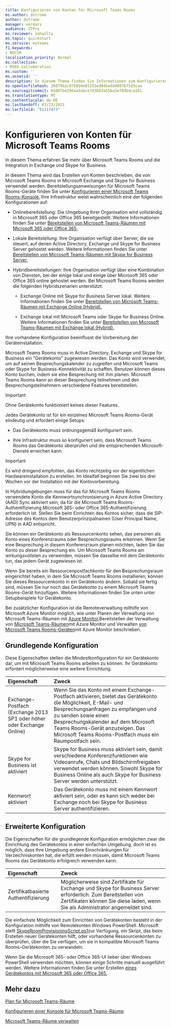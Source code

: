 ```yaml
---
title: Konfigurieren von Konten für Microsoft Teams Rooms
ms.author: dstrome
author: dstrome
manager: serdars
audience: ITPro
ms.reviewer: sohailta
ms.topic: quickstart
ms.service: msteams
f1.keywords:
- NOCSH
localization_priority: Normal
ms.collection:
- M365-collaboration
ms.custom: ''
ms.assetid: ''
description: In diesem Thema finden Sie Informationen zum Konfigurieren von Konten für Microsoft Teams Rooms in Exchange und Skype for Business.
ms.openlocfilehash: 26879b2c07b859e65255ed84bedd4897b75d5caa
ms.sourcegitcommit: 01087be29daa3abce7d3b03a55ba5ef8db4ca161
ms.translationtype: MT
ms.contentlocale: de-DE
ms.lasthandoff: 03/23/2021
ms.locfileid: "51117473"
---
```

# <a name="configure-accounts-for-microsoft-teams-rooms"></a>Konfigurieren von Konten für Microsoft Teams Rooms
 
In diesem Thema erfahren Sie mehr über Microsoft Teams Rooms und die Integration in Exchange und Skype for Business.
  
In diesem Thema wird das Erstellen von Konten beschrieben, die von Microsoft Teams Rooms in Microsoft Exchange und Skype for Business verwendet werden. Bereitstellungsanweisungen für Microsoft Teams Rooms-Geräte finden Sie unter [Konfigurieren einer Microsoft Teams Rooms-Konsole.](console.md) Ihre Infrastruktur weist wahrscheinlich eine der folgenden Konfigurationen auf:
  
- Onlinebereitstellung: Die Umgebung Ihrer Organisation wird vollständig in Microsoft 365 oder Office 365 bereitgestellt. Weitere Informationen finden Sie unter [Bereitstellen von Microsoft Teams-Räumen mit Microsoft 365 oder Office 365.](with-office-365.md)
    
- Lokale Bereitstellung: Ihre Organisation verfügt über Server, die sie steuert, auf denen Active Directory, Exchange und Skype for Business Server gehostet werden. Weitere Informationen finden Sie unter [Bereitstellen von Microsoft Teams-Räumen mit Skype for Business Server.](with-skype-for-business-server-2015.md)
    
- Hybridbereitstellungen: Ihre Organisation verfügt über eine Kombination von Diensten, bei der einige lokal und einige über Microsoft 365 oder Office 365 online gehostet werden. Bei Microsoft Teams Rooms werden die folgenden Hybridszenarien unterstützt:
    
  - Exchange Online mit Skype for Business Server lokal. Weitere Informationen finden Sie unter [Bereitstellen von Microsoft Teams-Räumen mit Exchange Online (Hybrid).](with-exchange-online.md)
    
  - Exchange lokal mit Microsoft Teams oder Skype for Business Online. Weitere Informationen finden Sie unter [Bereitstellen von Microsoft Teams-Räumen mit Exchange lokal (Hybrid).](with-exchange-on-premises.md)
    
Ihre vorhandene Konfiguration beeinflusst die Vorbereitung der Geräteinstallation.
  
Microsoft Teams Rooms muss in Active Directory, Exchange und Skype for Business ein "Gerätekonto" zugewiesen werden. Das Konto wird verwendet, um auf seinen Besprechungskalender zu zugreifen und Microsoft Teams oder Skype for Business-Konnektivität zu schaffen. Benutzer können dieses Konto buchen, indem sie eine Besprechung mit ihm planen. Microsoft Teams Rooms kann an dieser Besprechung teilnehmen und den Besprechungsteilnehmern verschiedene Features bereitstellen.
  
> [!IMPORTANT]
> Ohne Gerätekonto funktioniert keines dieser Features. 
  
Jedes Gerätekonto ist für ein einzelnes Microsoft Teams Rooms-Gerät eindeutig und erfordert einige Setups:
  
- Das Gerätekonto muss ordnungsgemäß konfiguriert sein.
    
- Ihre Infrastruktur muss so konfiguriert sein, dass Microsoft Teams Rooms das Gerätekonto überprüfen und die entsprechenden Microsoft-Dienste erreichen kann.
    
> [!IMPORTANT]
> Es wird dringend empfohlen, das Konto rechtzeitig vor der eigentlichen Hardwareinstallation zu erstellen. Im Idealfall beginnen Sie zwei bis drei Wochen vor der Installation mit der Kontovorbereitung. 

In Hybridumgebungen muss für das für Microsoft Teams Rooms verwendete Konto die Kennwortsynchronisierung in Azure Active Directory (AAD) Sync aktiviert sein, da für die Microsoft Teams Rooms-Authentifizierung Microsoft 365- oder Office 365-Authentifizierung erforderlich ist. Stellen Sie beim Einrichten des Kontos sicher, dass die SIP-Adresse des Kontos dem Benutzerprinzipalnamen (User Principal Name, UPN) in AAD entspricht. 
  
Sie können ein Gerätekonto als Ressourcenkonto sehen, das personen als Konto eines Konferenzraums oder Besprechungsraums erkennen. Wenn Sie eine Besprechung in diesem Konferenzraum planen möchten, laden Sie das Konto zu dieser Besprechung ein. Um Microsoft Teams Rooms am wirkungsvollsten zu verwenden, müssen Sie dasselbe mit dem Gerätekonto tun, das jedem Gerät zugewiesen ist.
  
Wenn Sie bereits ein Ressourcenpostfachkonto für den Besprechungsraum eingerichtet haben, in dem Sie Microsoft Teams Rooms installieren, können Sie dieses Ressourcenkonto in ein Gerätekonto ändern. Sobald sie fertig sind, müssen Sie nur noch das Gerätekonto zu einem Microsoft Teams Rooms-Gerät hinzufügen. Weitere Informationen finden Sie unten unter Setupbeispiele für Gerätekonto.
  
Bei zusätzlicher Konfiguration ist die Remoteverwaltung mithilfe von Microsoft Azure Monitor möglich, wie unter Planen der Verwaltung von Microsoft Teams-Räumen mit [Azure Monitor,](azure-monitor-plan.md)Bereitstellen der Verwaltung von [Microsoft Teams-Räumen](azure-monitor-deploy.md)mit Azure Monitor und Verwalten [von Microsoft Teams Rooms-Geräten](azure-monitor-manage.md)mit Azure Monitor beschrieben. 
  
## <a name="basic-configuration"></a>Grundlegende Konfiguration

Diese Eigenschaften stellen die Mindestkonfiguration für ein Gerätekonto dar, um mit Microsoft Teams Rooms arbeiten zu können. Ihr Gerätekonto erfordert möglicherweise eine weitere Einrichtung.
  
|**Eigenschaft**|**Zweck**|
|:-----|:-----|
|Exchange-Postfach (Exchange 2013 SP1 oder höher oder Exchange Online)  <br/> |Wenn Sie das Konto mit einem Exchange-Postfach aktivieren, bietet das Gerätekonto die Möglichkeit, E-Mail- und Besprechungsanfragen zu empfangen und zu senden sowie einen Besprechungskalender auf dem Microsoft Teams Rooms-Gerät anzuzeigen. Das Microsoft Teams Rooms-Postfach muss ein Raumpostfach sein.  <br/> |
|Skype for Business ist aktiviert  <br/> |Skype for Business muss aktiviert sein, damit verschiedene Konferenzfunktionen wie Videoanrufe, Chats und Bildschirmfreigaben verwendet werden können. Sowohl Skype for Business Online als auch Skype for Business Server werden unterstützt.  <br/> |
|Kennwort aktiviert  <br/> |Das Gerätekonto muss mit einem Kennwort aktiviert sein, oder es kann sich weder bei Exchange noch bei Skype for Business Server authentifizieren.  <br/> |
   
## <a name="advanced-configuration"></a>Erweiterte Konfiguration

Die Eigenschaften für die grundlegende Konfiguration ermöglichen zwar die Einrichtung des Gerätekontos in einer einfachen Umgebung, doch ist es möglich, dass Ihre Umgebung andere Einschränkungen für Verzeichniskonten hat, die erfüllt werden müssen, damit Microsoft Teams Rooms das Gerätekonto erfolgreich verwenden kann.
  
|**Eigenschaft**|**Zweck**|
|:-----|:-----|
|Zertifikatbasierte Authentifizierung  <br/> |Möglicherweise sind Zertifikate für Exchange und Skype for Business Server erforderlich. Zum Bereitstellen von Zertifikaten können Sie diese laden, wenn Sie als Administrator angemeldet sind.  <br/> |
   
Die einfachste Möglichkeit zum Einrichten von Gerätekonten besteht in der Konfiguration mithilfe von Remotekonten Windows PowerShell. Microsoft stellt [SkypeRoomProvisioningScript.ps1](https://go.microsoft.com/fwlink/?linkid=870105)zur Verfügung, ein Skript, das beim Erstellen neuer Gerätekonten hilft, oder vorhandene Ressourcenkonten zu überprüfen, über die Sie verfügen, um sie in kompatible Microsoft Teams Rooms-Gerätekonten zu verwandeln.
  
Wenn Sie die Microsoft 365- oder Office 365-UI lieber über Windows PowerShell verwenden möchten, können einige Schritte manuell ausgeführt werden. Weitere Informationen finden Sie unter Erstellen [eines Gerätekontos mit Microsoft 365 oder Office 365.](/surface-hub/create-a-device-account-using-office-365)
  
## <a name="see-also"></a>Mehr dazu

[Plan für Microsoft Teams-Räume](rooms-plan.md)
  
[Konfigurieren einer Konsole für Microsoft Teams-Räume](console.md)
  
[Microsoft Teams-Räume verwalten](rooms-manage.md)